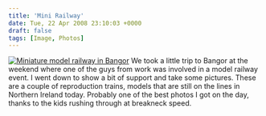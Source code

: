 ```yaml
---
title: 'Mini Railway'
date: Tue, 22 Apr 2008 23:10:03 +0000
draft: false
tags: [Image, Photos]
---
```


[![Miniature model railway in Bangor](http://gerard.interwebworld.co.uk/files/2008/04/nir.jpg)](http://gerard.interwebworld.co.uk/files/2008/04/nir.jpg) We took a little trip to Bangor at the weekend where one of the guys from work was involved in a model railway event. I went down to show a bit of support and take some pictures. These are a couple of reproduction trains, models that are still on the lines in Northern Ireland today. Probably one of the best photos I got on the day, thanks to the kids rushing through at breakneck speed.